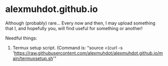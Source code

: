 # alexmuhdot.github.io

Although (probably) rare... Every now and then, I may upload something that I, and hopefully you, will find useful for something or another!

Needful things:

1) Termux setup script. (Command is: "source <(curl -s 'https://raw.githubusercontent.com/alexmuhdot/alexmuhdot.github.io/main/termuxsetup.sh'"
